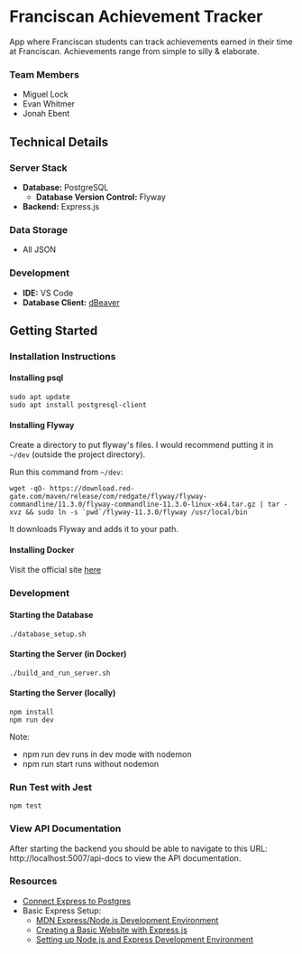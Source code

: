 # Franciscan Achievement Tracker

App where Franciscan students can track achievements earned in their time at
Franciscan. Achievements range from simple to silly & elaborate.

### Team Members
- Miguel Lock
- Evan Whitmer
- Jonah Ebent

## Technical Details
### Server Stack
- **Database:** PostgreSQL
  - **Database Version Control:** Flyway
- **Backend:** Express.js

### Data Storage
- All JSON

### Development
- **IDE:** VS Code
- **Database Client:** [dBeaver](https://dbeaver.io/download/)

## Getting Started
### Installation Instructions
#### Installing psql
```
sudo apt update
sudo apt install postgresql-client
```

#### Installing Flyway
Create a directory to put flyway's files. I would recommend putting it in
`~/dev` (outside the project directory).

Run this command from `~/dev`:
```
wget -qO- https://download.red-gate.com/maven/release/com/redgate/flyway/flyway-commandline/11.3.0/flyway-commandline-11.3.0-linux-x64.tar.gz | tar -xvz && sudo ln -s `pwd`/flyway-11.3.0/flyway /usr/local/bin
```
It downloads Flyway and adds it to your path.

#### Installing Docker
Visit the official site [here](https://docs.docker.com/desktop/)

### Development
#### Starting the Database
```
./database_setup.sh
```

#### Starting the Server (in Docker)
```
./build_and_run_server.sh
```
#### Starting the Server (locally)
```
npm install
npm run dev
```
Note:
 - npm run dev runs in dev mode with nodemon
 - npm run start runs without nodemon

### Run Test with Jest
```
npm test
```

### View API Documentation
After starting the backend you should be able to navigate to this URL:
http://localhost:5007/api-docs to view the API documentation.

### Resources
- [Connect Express to Postgres](https://medium.com/@eslmzadpc13/how-to-connect-a-postgres-database-to-express-a-step-by-step-guide-b2fffeb8aeac)
- Basic Express Setup:
  - [MDN Express/Node.js Development Environment](https://developer.mozilla.org/en-US/docs/Learn_web_development/Extensions/Server-side/Express_Nodejs/development_environment)
  - [Creating a Basic Website with Express.js](https://dev.to/aurelkurtula/creating-a-basic-website-with-expressjs-j92)
  - [Setting up Node.js and Express Development Environment](https://www.geeksforgeeks.org/how-to-set-up-your-node-js-and-express-development-environment/)